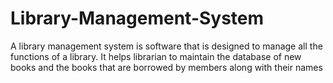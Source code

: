# Library-Management-System
A library management system is software that is designed to manage all the functions of a library. It helps librarian to maintain the database of new books and the books that are borrowed by members along with their names
